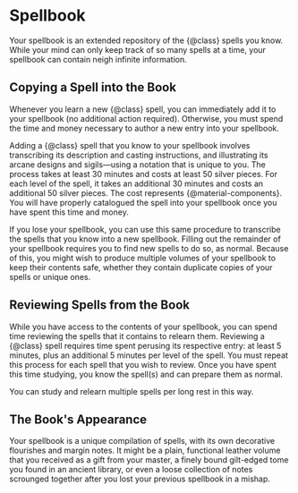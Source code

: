 # Spellbook
Your spellbook is an extended repository of the {@class} spells you know.
While your mind can only keep track of so many spells at a time, your spellbook can contain neigh infinite information.

## Copying a Spell into the Book
Whenever you learn a new {@class} spell, you can immediately add it to your spellbook (no additional action required).
Otherwise, you must spend the time and money necessary to author a new entry into your spellbook.

Adding a {@class} spell that you know to your spellbook involves transcribing its description and casting instructions, and illustrating its arcane designs and sigils&mdash;using a notation that is unique to you.
The process takes at least 30 minutes and costs at least 50 silver pieces.
For each level of the spell, it takes an additional 30 minutes and costs an additional 50 silver pieces.
The cost represents {@material-components}.
You will have properly catalogued the spell into your spellbook once you have spent this time and money.

If you lose your spellbook, you can use this same procedure to transcribe the spells that you know into a new spellbook.
Filling out the remainder of your spellbook requires you to find new spells to do so, as normal.
Because of this, you might wish to produce multiple volumes of your spellbook to keep their contents safe, whether they contain duplicate copies of your spells or unique ones.

## Reviewing Spells from the Book
While you have access to the contents of your spellbook, you can spend time reviewing the spells that it contains to relearn them.
Reviewing a {@class} spell requires time spent perusing its respective entry: at least 5 minutes, plus an additional 5 minutes per level of the spell.
You must repeat this process for each spell that you wish to review.
Once you have spent this time studying, you know the spell(s) and can prepare them as normal.

You can study and relearn multiple spells per long rest in this way.

## The Book's Appearance
Your spellbook is a unique compilation of spells, with its own decorative flourishes and margin notes.
It might be a plain, functional leather volume that you received as a gift from your master, a finely bound gilt-edged tome you found in an ancient library, or even a loose collection of notes scrounged together after you lost your previous spellbook in a mishap.
